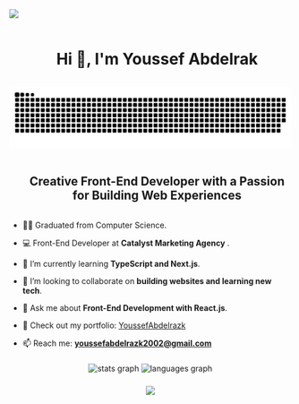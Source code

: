 <!--horizontal divider(gradiant)-->
<img src="https://user-images.githubusercontent.com/73097560/115834477-dbab4500-a447-11eb-908a-139a6edaec5c.gif">

<!--h1 without bottom border-->
<div id="user-content-toc">
  <ul align="center">
    <summary><h1 style="display: inline-block">Hi 👋, I'm Youssef Abdelrak</h1></summary>
  </ul>
</div>

<!--- snake -->
<div align="center">
  <img  src="https://github.com/1999AZZAR/1999AZZAR/blob/readme/resources/grid-snake.svg"
       alt="snake" /></a>
</div>


<!--h2 without bottom border-->
<div id="user-content-toc">
  <ul align="center">
    <summary><h2 style="display: inline-block">Creative Front-End Developer with a Passion for Building Web Experiences</h2></summary>
  </ul>
</div>

<!--Intro start-->
- 🧑‍🎓 Graduated from Computer Science.

- 💻 Front-End Developer at **Catalyst Marketing Agency** .

- 🌱 I’m currently learning **TypeScript and Next.js**.

- 👯 I’m looking to collaborate on **building websites and learning new tech**.

- 💬 Ask me about **Front-End Development with React.js**.

- 📄 Check out my portfolio: [YoussefAbdelrazk](https://youssefabdelrazk-portfolio.vercel.app/)

- 📫 Reach me: **youssefabdelrazk2002@gmail.com**

<!--Intro end-->

###

<div align="center">
  <img src="https://github-readme-stats.vercel.app/api?username=YoussefAbdelrazk&hide_title=false&hide_rank=false&show_icons=true&include_all_commits=true&count_private=true&disable_animations=false&theme=dracula&locale=en&hide_border=false" height="150" alt="stats graph"  />
  <img src="https://github-readme-stats.vercel.app/api/top-langs?username=YoussefAbdelrazk&locale=en&hide_title=false&layout=compact&card_width=320&langs_count=5&theme=dracula&hide_border=false" height="150" alt="languages graph"  />
</div>

### 
<!--tech stack icons-->
<p align="center">
  <a href="https://skillicons.dev">
    <img src="https://skillicons.dev/icons?i=html,css,js,ts,react,nextjs,redux,bootstrap,materialui,tailwind,sass,nodejs,mongodb,git,figma,vscode,c&perline=14" />
  </a>
</p>

###







###


